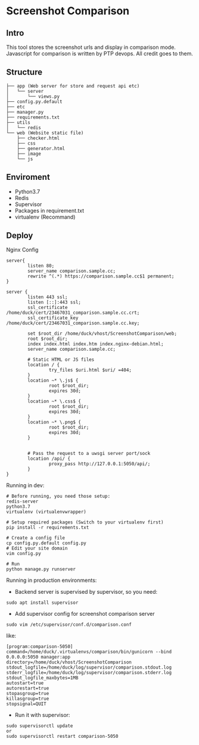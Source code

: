 # Screenshot Comparison
## Intro
This tool stores the screenshot urls and display in comparison mode.
Javascript for comparison is written by PTP devops. All credit goes to them.

## Structure
```
├── app (Web server for store and request api etc)
│   └── server
│       └── views.py
├── config.py.default
├── etc
├── manager.py
├── requirements.txt
├── utils
│   └── redis
└── web (Website static file)
    ├── checker.html
    ├── css
    ├── generator.html
    ├── image
    └── js

```
## Enviroment
- Python3.7
- Redis
- Supervisor
- Packages in requirement.txt
- virtualenv (Recommand)

## Deploy
Nginx Config
```
server{
        listen 80;
        server_name comparison.sample.cc;
        rewrite ^(.*) https://comparison.sample.cc$1 permanent;
}

server {
        listen 443 ssl;
        listen [::]:443 ssl;
        ssl_certificate     /home/duck/cert/23467031_comparison.sample.cc.crt;
        ssl_certificate_key /home/duck/cert/23467031_comparison.sample.cc.key;
        
        set $root_dir /home/duck/vhost/ScreenshotComparison/web;
        root $root_dir;
        index index.html index.htm index.nginx-debian.html;
        server_name comparison.sample.cc;
		
		# Static HTML or JS files
        location / {
                try_files $uri.html $uri/ =404;
        }
        location ~* \.js$ {
                root $root_dir;
                expires 30d;
        }
        location ~* \.css$ {
                root $root_dir;
                expires 30d;
        }
        location ~* \.png$ {
                root $root_dir;
                expires 30d;
        }
		
		
		# Pass the request to a uwsgi server port/sock
        location /api/ {
                proxy_pass http://127.0.0.1:5050/api/;
        }
}
```

Running in dev:
```
# Before running, you need those setup:
redis-server
python3.7
virtualenv (virtualenvwrapper)

# Setup required packages (Switch to your virtualenv first)
pip install -r requirements.txt

# Create a config file
cp config.py.default config.py
# Edit your site domain
vim config.py

# Run
python manage.py runserver
```

Running in production environments:
- Backend server is supervised by supervisor, so you need:
```
sudo apt install supervisor
```
- Add supervisor config for screenshot comparison server
```
sudo vim /etc/supervisor/conf.d/comparison.conf
```
like:
```
[program:comparison-5050]
command=/home/duck/.virtualenvs/comparison/bin/gunicorn --bind 0.0.0.0:5050 manager:app
directory=/home/duck/vhost/ScreenshotComparison
stdout_logfile=/home/duck/log/supervisor/comparison.stdout.log
stderr_logfile=/home/duck/log/supervisor/comparison.stderr.log
stdout_logfile_maxbytes=1MB
autostart=true
autorestart=true
stopasgroup=true
killasgroup=true
stopsignal=QUIT
```
- Run it with supervisor:
```
sudo supervisorctl update
or
sudo supervisorctl restart comparison-5050
```

